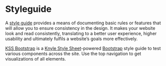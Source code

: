 # Styleguide

A [style guide](https://en.wikipedia.org/wiki/Style_guide) provides a means of documenting basic rules or features that will allow you to ensure consistency in the design. It makes your website look and read consistently, translating to a better user experience, higher usability and ultimately fulfils a website’s goals more effectively.

[KSS Bootstrap](https://github.com/kalamuna/kss-bootstrap) is a [Knyle Style Sheet](http://warpspire.com/kss/)-powered [Bootstrap](http://getbootstrap.com) style guide to test various components across the site. Use the top navigation to get visualizations of all elements.

